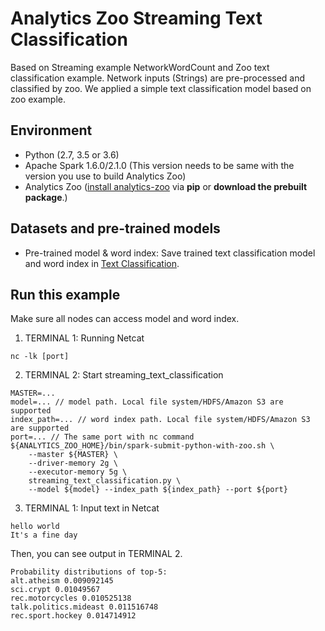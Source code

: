 # Analytics Zoo Streaming Text Classification
Based on Streaming example NetworkWordCount and Zoo text classification example. Network inputs (Strings) are pre-processed and classified by zoo. We applied a simple text classification model based on zoo example.

## Environment
* Python (2.7, 3.5 or 3.6)
* Apache Spark 1.6.0/2.1.0 (This version needs to be same with the version you use to build Analytics Zoo)
* Analytics Zoo ([install analytics-zoo]((https://analytics-zoo.github.io/master/#PythonUserGuide/install/) ) via __pip__ or __download the prebuilt package__.)

## Datasets and pre-trained models
* Pre-trained model & word index: Save trained text classification model and word index in [Text Classification](https://github.com/intel-analytics/analytics-zoo/blob/master/docs/docs/ProgrammingGuide/text-classification.md).

## Run this example
Make sure all nodes can access model and word index.

1. TERMINAL 1: Running Netcat
```
nc -lk [port]
```

2. TERMINAL 2: Start streaming_text_classification
```
MASTER=...
model=... // model path. Local file system/HDFS/Amazon S3 are supported
index_path=... // word index path. Local file system/HDFS/Amazon S3 are supported
port=... // The same port with nc command
${ANALYTICS_ZOO_HOME}/bin/spark-submit-python-with-zoo.sh \
    --master ${MASTER} \
    --driver-memory 2g \
    --executor-memory 5g \
    streaming_text_classification.py \
    --model ${model} --index_path ${index_path} --port ${port}
```

3. TERMINAL 1: Input text in Netcat
```
hello world
It's a fine day
```

Then, you can see output in TERMINAL 2.
```
Probability distributions of top-5:
alt.atheism 0.009092145
sci.crypt 0.01049567
rec.motorcycles 0.010525138
talk.politics.mideast 0.011516748
rec.sport.hockey 0.014714912
```
